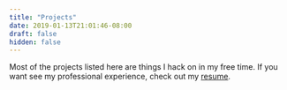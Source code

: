 ```yaml
---
title: "Projects"
date: 2019-01-13T21:01:46-08:00
draft: false
hidden: false
---
```


Most of the projects listed here are things I hack on in my free time.
If you want see my professional experience, check out my [resume](/resume).
